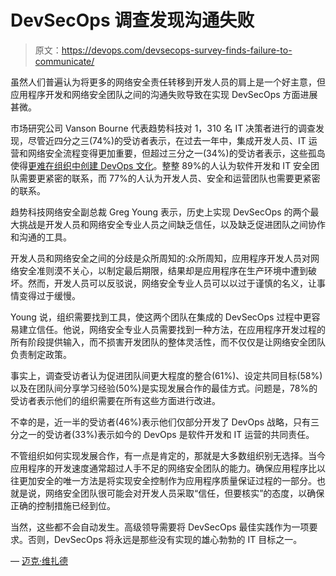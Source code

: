 # DevSecOps 调查发现沟通失败

> 原文：<https://devops.com/devsecops-survey-finds-failure-to-communicate/>

虽然人们普遍认为将更多的网络安全责任转移到开发人员的肩上是一个好主意，但应用程序开发和网络安全团队之间的沟通失败导致在实现 DevSecOps 方面进展甚微。

市场研究公司 Vanson Bourne 代表趋势科技对 1，310 名 IT 决策者进行的调查发现，尽管近四分之三(74%)的受访者表示，在过去一年中，集成开发人员、IT 运营和网络安全流程变得更加重要，但超过三分之一(34%)的受访者表示，这些孤岛使得[更难在组织中创建 DevOps 文化](https://devops.com/how-to-design-devsecops-compliance-processes-to-free-up-developer-resources/)。整整 89%的人认为软件开发和 IT 安全团队需要更紧密的联系，而 77%的人认为开发人员、安全和运营团队也需要更紧密的联系。

趋势科技网络安全副总裁 Greg Young 表示，历史上实现 DevSecOps 的两个最大挑战是开发人员和网络安全专业人员之间缺乏信任，以及缺乏促进团队之间协作和沟通的工具。

开发人员和网络安全之间的分歧是众所周知的:众所周知，应用程序开发人员对网络安全准则漠不关心，以制定最后期限，结果却是应用程序在生产环境中遭到破坏。然而，开发人员可以反驳说，网络安全专业人员可以以过于谨慎的名义，让事情变得过于缓慢。

Young 说，组织需要找到工具，使这两个团队在集成的 DevSecOps 过程中更容易建立信任。他说，网络安全专业人员需要找到一种方法，在应用程序开发过程的所有阶段提供输入，而不损害开发团队的整体灵活性，而不仅仅是让网络安全团队负责制定政策。

事实上，调查受访者认为促进团队间更大程度的整合(61%)、设定共同目标(58%)以及在团队间分享学习经验(50%)是实现发展合作的最佳方式。问题是，78%的受访者表示他们的组织需要在所有这些方面进行改进。

不幸的是，近一半的受访者(46%)表示他们仅部分开发了 DevOps 战略，只有三分之一的受访者(33%)表示如今的 DevOps 是软件开发和 IT 运营的共同责任。

不管组织如何实现发展合作，有一点是肯定的，那就是大多数组织别无选择。当今应用程序的开发速度通常超过人手不足的网络安全团队的能力。确保应用程序比以往更加安全的唯一方法是将实现安全控制作为应用程序质量保证过程的一部分。也就是说，网络安全团队很可能会对开发人员采取“信任，但要核实”的态度，以确保正确的控制措施已经到位。

当然，这些都不会自动发生。高级领导需要将 DevSecOps 最佳实践作为一项要求。否则，DevSecOps 将永远是那些没有实现的雄心勃勃的 IT 目标之一。

— [迈克·维扎德](https://devops.com/author/mike-vizard/)